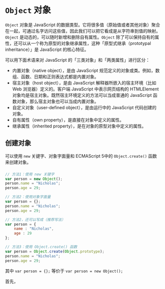 # `Object` 对象

`Object` 对象是 JavaScript 的数据类型。它将很多值（原始值或者其他对象）聚合在一起，可通过名字访问这些值，因此我们可以把它看成是从字符串到值的映射。`Object` 是动态的，可以随时新增和删除自有属性。`Object` 除了可以保持自有的属性，还可以从一个称为原型的对象继承属性，这种「原型式继承（prototypal inheritance）」是 JavaScript 的核心特征。

可以用下面术语来对 JavaScript 的「三类对象」和「两类属性」进行区分：

- 内置对象（native object），是由 JavaScript 规范定义的对象或类。例如，数组、函数、日期和正则表达式都是内置对象。
- 宿主对象（host object），是由 JavaScript 解释器所嵌入的宿主环境（比如 Web 浏览器）定义的。客户端 JavaScript 中表示网页结构的 HTMLElement 对象均是宿主对象。既然宿主环境定义的方法可以当成普通的 JavaScript 函数对象，那么宿主对象也可以当成内置对象。
- 自定义对象（user-defined object），是由运行中的 JavaScript 代码创建的对象。
- 自有属性（own property），是直接在对象中定义的属性。
- 继承属性（inherited property），是在对象的原型对象中定义的属性。

## 创建对象

可以使用 `new` 关键字、对象字面量和 ECMAScript 5中的 `Object.create()` 函数来创建对象。

###

``` javascript
// 方法1：使用 new 关键字
var person = new Object();
person.name = "Nicholas";
person.age = 29;
```

``` javascript
// 方法2：使用对象字面量
var person = {}; 
person.name = "Nicholas";
person.age = 29;

// 方法2，还可以写成（推荐写法）
var person = {
    name : "Nicholas",
    age : 29
};
```

``` javascript
// 方法3：使用 Object.create() 函数
var person = Object.create(Object.prototype);
person.name = "Nicholas";
person.age = 29;
```

其中 `var person = {};` 等价于 `var person = new Object();`















首先，